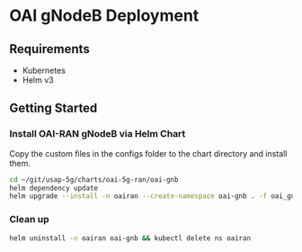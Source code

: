 # OAI gNodeB Deployment

## Requirements

- Kubernetes
- Helm v3

## Getting Started

<!-- ### Clone oai-cn5g-fed repository

```sh
cd ~
git clone https://gitlab.eurecom.fr/oai/cn5g/oai-cn5g-fed.git
git checkout develop
``` -->

### Install OAI-RAN gNodeB via Helm Chart

Copy the custom files in the configs folder to the chart directory and install them.

```sh 
cd ~/git/usap-5g/charts/oai-5g-ran/oai-gnb
helm dependency update
helm upgrade --install -n oairan --create-namespace oai-gnb . -f oai_gnb_values.yaml
```

### Clean up

```sh
helm uninstall -n oairan oai-gnb && kubectl delete ns oairan
```